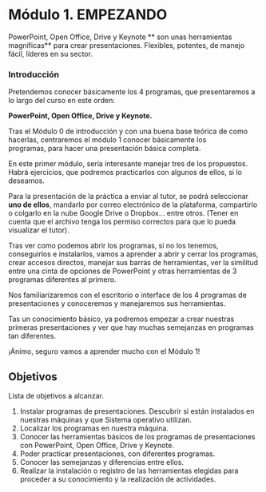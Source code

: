 # Módulo 1. EMPEZANDO

PowerPoint, Open Office, Drive y Keynote ** son unas herramientas magníficas** para crear presentaciones. Flexibles, potentes, de manejo fácil, líderes en su sector.

### Introducción

Pretendemos conocer básicamente los 4 programas, que presentaremos a lo largo del curso en este orden:

**PowerPoint, Open Office, Drive y Keynote.**

Tras el Módulo 0 de introducción y con una buena base teórica de como hacerlas, centraremos el módulo 1 conocer básicamente los programas, para hacer una presentación básica completa. 

En este primer módulo, sería interesante manejar tres de los propuestos. Habrá ejercicios, que podremos practicarlos con algunos de ellos, si lo deseamos.

Para la presentación de la práctica a enviar al tutor, se podrá seleccionar **uno de ellos**, mandarlo por correo electrónico de la plataforma, compartirlo o colgarlo en la nube Google Drive o Dropbox... entre otros. (Tener en cuenta que el archivo tenga los permiso correctos para que lo pueda visualizar el tutor).

Tras ver como podemos abrir los programas, si no los tenemos, conseguirlos e instalarlos, vamos a aprender a abrir y cerrar los programas, crear accesos directos, manejar sus barras de herramientas, ver la similitud entre una cinta de opciones de PowerPoint y otras herramientas de 3 programas diferentes al primero.

Nos familiarizaremos con el escritorio o interface de los 4 programas de presentaciones y conoceremos y manejaremos sus herramientas.

Tas un conocimiento básico, ya podremos empezar a crear nuestras primeras presentaciones y ver que hay muchas semejanzas en programas tan diferentes.

¡Ánimo, seguro vamos a aprender mucho con el Módulo 1!

## Objetivos

Lista de objetivos a alcanzar.

1.  Instalar programas de presentaciones. Descubrir si están instalados en nuestras máquinas y que Sistema operativo utilizan.
2.  Localizar los programas en nuestra máquina.
3.  Conocer las herramientas básicos de los programas de presentaciones con PowerPoint, Open Office, Drive y Keynote. 
4.  Poder practicar presentaciones, con diferentes programas.
5.  Conocer las semejanzas y diferencias entre ellos.
6.  Realizar la instalación o registro de las herramientas elegidas para proceder a su conocimiento y la realización de actividades.


